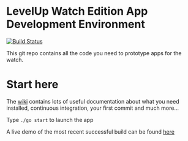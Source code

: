 # LevelUp Watch Edition App Development Environment

[![Build Status](https://circleci.com/gh/twlevelup/mel-2019-sem2-dragons.svg?style=svg)](https://circleci.com/gh/twlevelup/mel-2019-sem2-dragons)

This git repo contains all the code you need to prototype apps for the watch.

# Start here

The [wiki](https://github.com/twlevelup/watch_edition/wiki) contains lots of useful documentation about what you need installed, continuous integration, your first commit and much more...

Type ``./go start`` to launch the app

A live demo of the most recent successful build can be found [here](https://twlevelup.github.io/mel-2019-sem2-dragons/)
